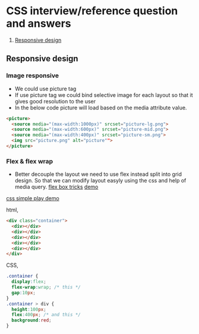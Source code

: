 # CSS interview/reference question and answers
1. [Responsive design](https://github.com/prabugithub/angular-interview-questions/edit/main/CSS.md#responsive-design)

## Responsive design

### Image responsive

* We could use picture tag
* If use picture tag we could bind selective image for each layout so that it gives good resolution to the user
* In the below code picture will load based on the media attribute value.
```html
<picture>
  <source media="(max-width:1000px)" srcset="picture-lg.png">
  <source media="(max-width:600px)" srcset="picture-mid.png">
  <source media="(max-width:400px)" srcset="picture-sm.png">
  <img src="picture.png" alt="picture"">
</picture>
```
### Flex & flex wrap
* Better decouple the layout we need to use flex instead split into grid design. So that we can modify layout easyly using the css and help of media query.
[flex box tricks](https://css-tricks.com/responsive-layouts-fewer-media-queries/)
[demo](https://codepen.io/t_afif/pen/wvgVVPN)

[css simple play demo](https://www.w3schools.com/cssref/playdemo.php?filename=playcss_flex-direction)

html,
```html
<div class="container">
  <div></div>
  <div></div>
  <div></div>
  <div></div>
  <div></div>
</div>
```
CSS,
```css
.container {
  display:flex;
  flex-wrap:wrap; /* this */
  gap:10px;
}
.container > div {
  height:100px;
  flex:400px; /* and this */
  background:red;
}
```
